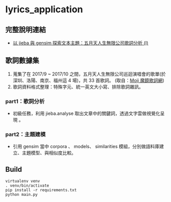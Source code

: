 # lyrics_application
## 完整說明連結
* [以 jieba 與 gensim 探索文本主題：五月天人生無限公司歌詞分析 (I)](https://medium.com/pyladies-taiwan/%E4%BB%A5-jieba-%E8%88%87-gensim-%E6%8E%A2%E7%B4%A2%E6%96%87%E6%9C%AC%E4%B8%BB%E9%A1%8C-%E4%BA%94%E6%9C%88%E5%A4%A9%E4%BA%BA%E7%94%9F%E7%84%A1%E9%99%90%E5%85%AC%E5%8F%B8%E6%AD%8C%E8%A9%9E%E5%88%86%E6%9E%90-i-cd2147b89083)


## 歌詞數據集

1. 蒐集了在 2017/9 ~ 2017/10 之間，五月天人生無限公司巡迴演唱會的歌單(於深圳、洛陽、南京、福州這 4 場)，共 33 首歌詞。 (取自：[Moji 魔鏡歌詞網](https://mojim.com/))
2. 歌詞資料格式整理：特殊字元、統一英文大小寫、排除歌詞雜訊。

### part1：歌詞分析

- 初級任務，利用 jieba.analyse 取出文章中的關鍵詞，透過文字雲做視覺化呈現 。

### part2：主題建模

- 引用 gensim 當中 corpora 、 models、 similarities 模組，分別做語料庫建立、主題模型、與相似度比較。


## Build

```
virtualenv venv
. venv/bin/activate
pip install -r requirements.txt
python main.py
```
